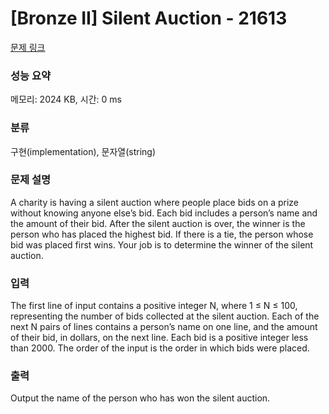 # [Bronze II] Silent Auction - 21613 

[문제 링크](https://www.acmicpc.net/problem/21613) 

### 성능 요약

메모리: 2024 KB, 시간: 0 ms

### 분류

구현(implementation), 문자열(string)

### 문제 설명

<p>A charity is having a silent auction where people place bids on a prize without knowing anyone else’s bid. Each bid includes a person’s name and the amount of their bid. After the silent auction is over, the winner is the person who has placed the highest bid. If there is a tie, the person whose bid was placed first wins. Your job is to determine the winner of the silent auction.</p>

### 입력 

 <p>The first line of input contains a positive integer N, where 1 ≤ N ≤ 100, representing the number of bids collected at the silent auction. Each of the next N pairs of lines contains a person’s name on one line, and the amount of their bid, in dollars, on the next line. Each bid is a positive integer less than 2000. The order of the input is the order in which bids were placed.</p>

### 출력 

 <p>Output the name of the person who has won the silent auction.</p>

